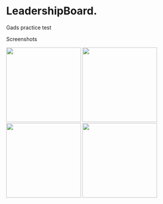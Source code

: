 # LeadershipBoard.
Gads practice test

Screenshots

<p float="left">
  <img src="https://user-images.githubusercontent.com/15949588/92456515-e1ce0900-f177-11ea-903c-2b1a7d520783.png" width="200" />
  <img src="https://user-images.githubusercontent.com/15949588/92456526-e4306300-f177-11ea-9bdf-bad3ae1b5e9b.png" width="200" /> 
  <img src="https://user-images.githubusercontent.com/15949588/92456528-e5619000-f177-11ea-8322-019a5c0b1dea.png" width="200" />
  <img src="https://user-images.githubusercontent.com/15949588/92456529-e5fa2680-f177-11ea-94c6-f7db3b9b312c.png" width="200" />
</p>


